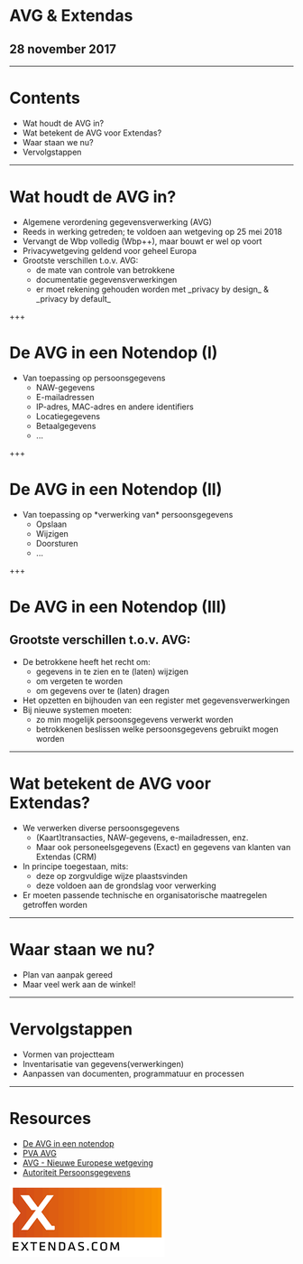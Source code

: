# AVG & Extendas

## 28 november 2017

---

# Contents

<ul>
    <li>
        Wat houdt de AVG in?
    </li>
    <li>
        Wat betekent de AVG voor Extendas?
    </li>
    <li>
        Waar staan we nu?
    </li>
    <li>
        Vervolgstappen
    </li>
</ul>

---

# Wat houdt de AVG in?

<ul>
    <li>
        Algemene verordening gegevensverwerking (AVG)
    </li>
    <li>
        Reeds in werking getreden; te voldoen aan wetgeving op 25 mei 2018
    </li>
    <li>
        Vervangt de Wbp volledig (Wbp++), maar bouwt er wel op voort
    </li>
    <li>
        Privacywetgeving geldend voor geheel Europa
    </li>
    <li>
        Grootste verschillen t.o.v. AVG:
        <ul>
            <li>
                de mate van controle van betrokkene
            </li>
            <li>
                documentatie gegevensverwerkingen
            </li>
            <li>
                er moet rekening gehouden worden met _privacy by design_ & _privacy by default_
            </li>
        </ul>
    </li>
</ul>

+++

# De AVG in een Notendop (I)

<ul>
    <li>
        Van toepassing op persoonsgegevens
        <ul>
            <li>
                NAW-gegevens
            </li>
            <li>
                E-mailadressen
            </li>
            <li>
                IP-adres, MAC-adres en andere identifiers
            </li>
            <li>
                Locatiegegevens
            </li>
            <li>
                Betaalgegevens
            </li>
            <li>
                ...
            </li>
        </ul> 
    </li>
</ul>


+++

# De AVG in een Notendop (II)

<ul>
    <li>
        Van toepassing op *verwerking van* persoonsgegevens
        <ul>
            <li>
                Opslaan
            </li>
            <li>
                Wijzigen
            </li>
            <li>
                Doorsturen
            </li>
            <li>
                ...
            </li>
        </ul> 
    </li>
</ul>


+++

# De AVG in een Notendop (III)

## Grootste verschillen t.o.v. AVG:

<ul>
    <li>
        De betrokkene heeft het recht om:
        <ul>
            <li>
                gegevens in te zien en te (laten) wijzigen
            </li>
            <li>
               om vergeten te worden
            </li>
            <li>
               om gegevens over te (laten) dragen
            </li>
        </ul>
    </li>
    <li>
        Het opzetten en bijhouden van een register met gegevensverwerkingen
    </li>
    <li>
        Bij nieuwe systemen moeten:
        <ul>
            <li>
                zo min mogelijk persoonsgegevens verwerkt worden
            </li>
            <li>
                betrokkenen beslissen welke persoonsgegevens gebruikt mogen worden
            </li>
        </ul>
    </li>
</ul>

---

# Wat betekent de AVG voor Extendas?

<ul>
    <li>
        We verwerken diverse persoonsgegevens
        <ul>
            <li>
                (Kaart)transacties, NAW-gegevens, e-mailadressen, enz.
            </li>
            <li>
                Maar ook personeelsgegevens (Exact) en gegevens van klanten van Extendas (CRM)
            </li>
        </ul>
    </li>
    <li>
        In principe toegestaan, mits:
        <ul>
            <li>
                deze op zorgvuldige wijze plaastsvinden
            </li>
            <li>
                deze voldoen aan de grondslag voor verwerking
            </li>
        </ul>
    </li>
    <li>
        Er moeten passende technische en organisatorische maatregelen getroffen worden
    </li>
</ul>

---

# Waar staan we nu?

<ul>
    <li>
        Plan van aanpak gereed
    </li>
    <li>
        Maar veel werk aan de winkel!
    </li>
</ul>

---

# Vervolgstappen

<ul>
    <li>
        Vormen van projectteam
    </li>
    <li>
        Inventarisatie van gegevens(verwerkingen)
    </li>
    <li>
        Aanpassen van documenten, programmatuur en processen
    </li>
</ul>

---

# Resources

<ul>
    <li>
        <a href="https://autoriteitpersoonsgegevens.nl/sites/default/files/atoms/files/de_avg_in_een_notendop.pdf" target="_blank">De AVG in een notendop</a>
    </li>
    <li>
        <a href="https://docs.google.com/document/d/1YS2_js7VkS0DqbjAF8VWr_VA5YC3Qe-jJnxgLW3j7A8/view" target="_blank">PVA AVG</a>
    </li>
    <li>
        <a href="https://autoriteitpersoonsgegevens.nl/nl/onderwerpen/avg-nieuwe-europese-privacywetgeving" target="_blank">AVG - Nieuwe Europese wetgeving</a>
    </li>
    <li>
        <a href="https://autoriteitpersoonsgegevens.nl/nl" target="_blank">Autoriteit Persoonsgegevens</a>
    </li>
</ul>

![Logo](assets/img/Extendas.png)
